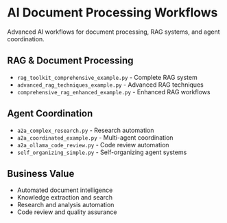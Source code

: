 # AI Document Processing Workflows

Advanced AI workflows for document processing, RAG systems, and agent coordination.

## RAG & Document Processing
- `rag_toolkit_comprehensive_example.py` - Complete RAG system
- `advanced_rag_techniques_example.py` - Advanced RAG techniques
- `comprehensive_rag_enhanced_example.py` - Enhanced RAG workflows

## Agent Coordination
- `a2a_complex_research.py` - Research automation
- `a2a_coordinated_example.py` - Multi-agent coordination
- `a2a_ollama_code_review.py` - Code review automation
- `self_organizing_simple.py` - Self-organizing agent systems

## Business Value
- Automated document intelligence
- Knowledge extraction and search
- Research and analysis automation
- Code review and quality assurance
